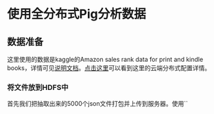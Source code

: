 # 使用全分布式Pig分析数据




## 数据准备 

这里使用的数据是kaggle的Amazon sales rank data for print and kindle books，详情可见[说明文档](../Documentations/Kaggle_amazon-sales-rank-data-for-print-and-kindle-books.md)。[点击这里](../Documentations/Hadoop_distribute.md)可以看到这里的云端分布式配置详情。


### 将文件放到HDFS中

首先我们把抽取出来的5000个json文件打包并上传到服务器。使用``













